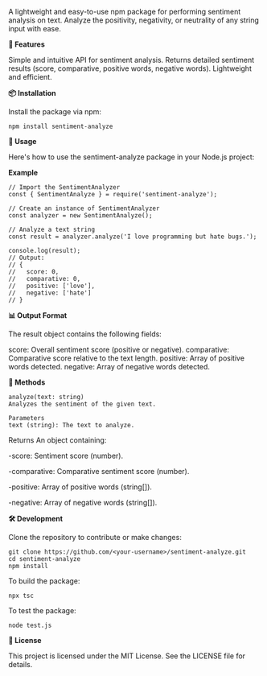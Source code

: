 A lightweight and easy-to-use npm package for performing sentiment analysis on text. Analyze the positivity, negativity, or neutrality of any string input with ease.

**🌟 Features**

Simple and intuitive API for sentiment analysis.
Returns detailed sentiment results (score, comparative, positive words, negative words).
Lightweight and efficient.

**📦 Installation**

Install the package via npm:
```
npm install sentiment-analyze
```

**🚀 Usage**

Here's how to use the sentiment-analyze package in your Node.js project:

**Example**
```
// Import the SentimentAnalyzer
const { SentimentAnalyze } = require('sentiment-analyze');

// Create an instance of SentimentAnalyzer
const analyzer = new SentimentAnalyze();

// Analyze a text string
const result = analyzer.analyze('I love programming but hate bugs.');

console.log(result);
// Output:
// {
//   score: 0,
//   comparative: 0,
//   positive: ['love'],
//   negative: ['hate']
// }
```

**📊 Output Format**

The result object contains the following fields:

score: Overall sentiment score (positive or negative).
comparative: Comparative score relative to the text length.
positive: Array of positive words detected.
negative: Array of negative words detected.


**🔧 Methods**

```
analyze(text: string)
Analyzes the sentiment of the given text.

Parameters
text (string): The text to analyze.
```
Returns
An object containing:

-score: Sentiment score (number).

-comparative: Comparative sentiment score (number).

-positive: Array of positive words (string[]).

-negative: Array of negative words (string[]).


**🛠️ Development**

Clone the repository to contribute or make changes:

```
git clone https://github.com/<your-username>/sentiment-analyze.git
cd sentiment-analyze
npm install
```

To build the package:

```
npx tsc
```

To test the package:
```
node test.js
```

**📝 License**

This project is licensed under the MIT License. See the LICENSE file for details.

